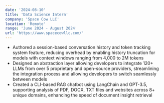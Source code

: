 ```yaml
---
date: '2024-08-10'
title: 'Data Science Intern'
company: 'Space Cow LLC'
location: 'Remote'
range: 'June 2024 - August 2024'
url: 'https://www.spacecowllc.com/'
---
```


- Authored a session-based conversation history and token tracking system feature, reducing overhead by enabling history truncation for models with context windows ranging from 4,000 to 2M tokens
- Designed an abstraction layer allowing developers to integrate 120+ LLMs from over 5 proprietary and open-source providers, streamlining the integration process and allowing developers to switch seamlessly between models
- Created a CLI-based RAG chatbot using LangChain and GPT-3.5, supporting analysis of PDF, DOCX, TXT files and websites across 8+ unique domains, enhancing the speed of document insight retrieval
